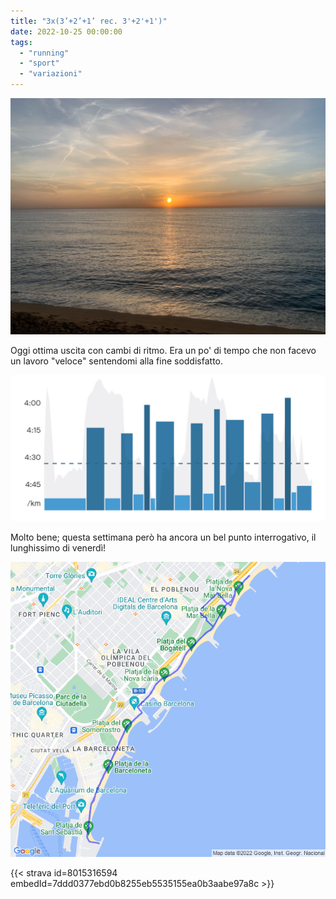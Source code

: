 ```yaml
---
title: "3x(3’+2’+1’ rec. 3'+2'+1')"
date: 2022-10-25 00:00:00
tags: 
  - "running"
  - "sport"
  - "variazioni"
---
```


![](images/IMG_0552.jpg)

Oggi ottima uscita con cambi di ritmo. Era un po' di tempo che non facevo un lavoro "veloce" sentendomi alla fine soddisfatto.

![](images/IMG_0554.jpg)

Molto bene; questa settimana però ha ancora un bel punto interrogativo, il lunghissimo di venerdì!

![](images/20221025-activity-map.png)

{{< strava id=8015316594 embedId=7ddd0377ebd0b8255eb5535155ea0b3aabe97a8c >}}
